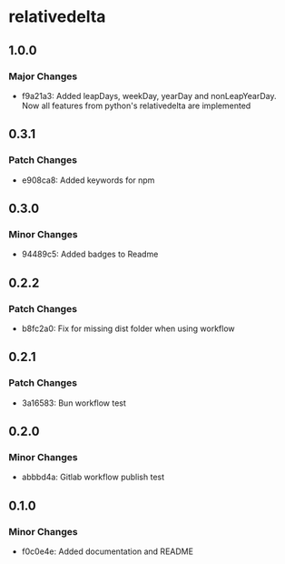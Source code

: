 # relativedelta

## 1.0.0

### Major Changes

- f9a21a3: Added leapDays, weekDay, yearDay and nonLeapYearDay. Now all features from python's relativedelta are implemented

## 0.3.1

### Patch Changes

- e908ca8: Added keywords for npm

## 0.3.0

### Minor Changes

- 94489c5: Added badges to Readme

## 0.2.2

### Patch Changes

- b8fc2a0: Fix for missing dist folder when using workflow

## 0.2.1

### Patch Changes

- 3a16583: Bun workflow test

## 0.2.0

### Minor Changes

- abbbd4a: Gitlab workflow publish test

## 0.1.0

### Minor Changes

- f0c0e4e: Added documentation and README
